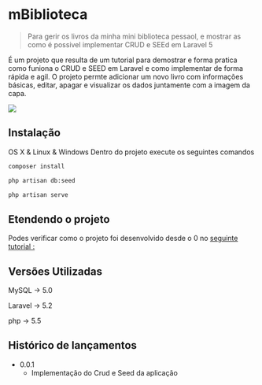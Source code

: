 # mBiblioteca
> Para gerir os livros da minha mini biblioteca pessaol, e mostrar as como é possivel implementar CRUD e SEEd em Laravel 5



É um projeto que resulta de um tutorial para demostrar e forma pratica como funiona o CRUD e SEED em Laravel e como implementar de forma rápida e agil. O projeto permte adicionar um novo livro com informações básicas, editar, apagar e visualizar os dados juntamente com a imagem da capa. 

![](http://hervemuneza.me/wp-content/uploads/2016/08/Captura-de-ecra%CC%83-2016-08-29-a%CC%80s-00.34.12-768x338.png)

## Instalação

OS X & Linux & Windows
Dentro do projeto execute os seguintes comandos

```sh
composer install
```
```sh
php artisan db:seed
```
```sh
php artisan serve
```


## Etendendo o projeto

Podes verificar como o projeto foi desenvolvido desde o 0 no [seguinte tutorial :](http://hervemuneza.me/2016/08/29/laravel-entendendo-o-crud-seed-e-restful/)


## Versões Utilizadas

MySQL -> 5.0

Laravel -> 5.2

php -> 5.5

## Histórico de lançamentos


* 0.0.1
    * Implementação do Crud e Seed da aplicação

